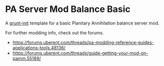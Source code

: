 # PA Server Mod Balance Basic

A [grunt-init](http://gruntjs.com/project-scaffolding) template for a basic Planitary Annihilation balance server mod.

For further modding info, check out the forums.

- https://forums.uberent.com/threads/pa-modding-reference-guides-applications-tools.48136/
- https://forums.uberent.com/threads/guide-getting-your-mod-on-pamm.55189/
